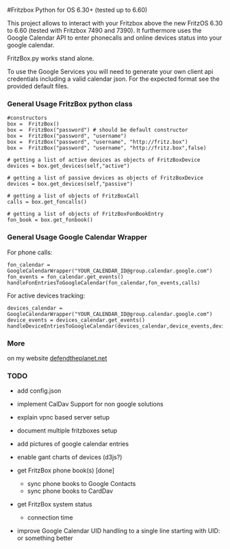 #Fritzbox Python for OS 6.30+ (tested up to 6.60)

This project allows to interact with your Fritzbox above the new FritzOS 6.30 to 6.60 (tested with Fritzbox 7490 and 7390). It furthermore uses the Google Calendar API to enter phonecalls and online devices status into your google calendar. 

FritzBox.py works stand alone.

To use the Google Services you will need to generate your own client api credentials including a valid calendar json. For the expected format see the provided default files.

### General Usage FritzBox python class

```
#constructors
box =  FritzBox()
box =  FritzBox("password") # should be default constructor
box =  FritzBox("password", "username")
box =  FritzBox("password", "username", "http://fritz.box")
box =  FritzBox("password", "username", "http://fritz.box",false)

# getting a list of active devices as objects of FritzBoxDevice
devices = box.get_devices(self,"active")

# getting a list of passive devices as objects of FritzBoxDevice
devices = box.get_devices(self,"passive")

# getting a list of objects of FritzBoxCall
calls = box.get_foncalls()

# getting a list of objects of FritzBoxFonBookEntry
fon_book = box.get_fonbook()

```


### General Usage Google Calendar Wrapper

For phone calls:

```
fon_calendar = GoogleCalendarWrapper("YOUR_CALENDAR_ID@group.calendar.google.com")
fon_events = fon_calendar.get_events()
handleFonEntriesToGoogleCalendar(fon_calendar,fon_events,calls)
```

For active devices tracking:

```
devices_calendar = GoogleCalendarWrapper("YOUR_CALENDAR_ID@group.calendar.google.com")
device_events = devices_calendar.get_events()
handleDeviceEntriesToGoogleCalendar(devices_calendar,device_events,devices)
```

### More

on my website [defendtheplanet.net](https://defendtheplanet.net)


### TODO 

- add config.json
- implement CalDav Support for non google solutions
- explain vpnc based server setup
- document multiple fritzboxes setup
- add pictures of google calendar entries
- enable gant charts of devices (d3js?)

- get FritzBox phone book(s) [done]
	- sync phone books to Google Contacts
	- sync phone books to CardDav
- get FritzBox system status
	- connection time
- improve Google Calendar UID handling to a single line starting with UID: or something better